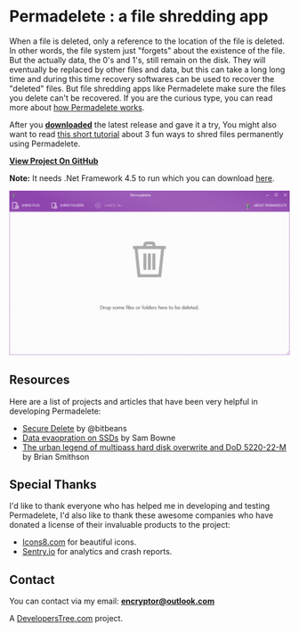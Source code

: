 # Permadelete : a file shredding app

When a file is deleted, only a reference to the location of the file is deleted. In other words, the file system just "forgets" about the existence of the file. But the actually data, the 0's and 1's, still remain on the disk. They will eventually be replaced by other files and data, but this can take a long long time and during this time recovery softwares can be used to recover the "deleted" files. But file shredding apps like Permadelete make sure the files you delete can't be recovered. If you are the curious type, you can read more about [how Permadelete works](https://github.com/DevelopersTree/permadelete/wiki/How-Permadelete-works).

After you **[downloaded](https://github.com/DevelopersTree/permadelete/releases)** the latest release and gave it a try, You might also want to read [this short tutorial](https://github.com/DevelopersTree/permadelete/wiki/How-to-use-Permadelete) about 3 fun ways to shred files permanently using Permadelete. 

**[View Project On GitHub](https://github.com/DevelopersTree/permadelete)**

**Note:** It needs .Net Framework 4.5 to run which you can download [here](https://www.microsoft.com/en-us/download/details.aspx?id=30653).

![Main Window](screenshots/mainwindow.png)

## Resources

Here are a list of projects and articles that have been very helpful in developing Permadelete:

*   [Secure Delete](https://github.com/bitbeans/securedelete-net) by @bitbeans
*   [Data evaopration on SSDs](https://www.youtube.com/watch?v=zG0orMGf_Go) by Sam Bowne
*   [The urban legend of multipass hard disk overwrite and DoD 5220-22-M](http://web.archive.org/web/20121110053501/http://grot.com/wordpress/?p=154) by Brian Smithson

## Special Thanks

I'd like to thank everyone who has helped me in developing and testing Permadelete, I'd also like to thank these awesome companies who have donated a license of their invaluable products to the project:

*   [Icons8.com](https://icons8.com) for beautiful icons.
*   [Sentry.io](https://sentry.io) for analytics and crash reports.

## Contact

You can contact via my email: [**encryptor@outlook.com**](mailto:encryptor@outlook.com)

A [DevelopersTree.com](http://developerstree.com/) project.
